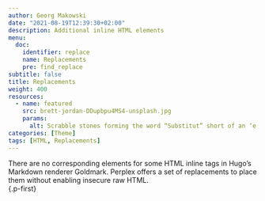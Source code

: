 ```yaml
---
author: Georg Makowski
date: "2021-08-19T12:39:30+02:00"
description: Additional inline HTML elements
menu:
  doc:
    identifier: replace
    name: Replacements
    pre: find_replace
subtitle: false
title: Replacements
weight: 400
resources:
  - name: featured
    src: brett-jordan-DDupbpu4MS4-unsplash.jpg
    params:
      alt: Scrabble stones forming the word “Substitut” short of an ‘e’
categories: [Theme]
tags: [HTML, Replacements]
---
```


There are no corresponding elements for some HTML inline tags in Hugo’s Markdown renderer Goldmark. Perplex offers a set of replacements to place them without enabling insecure raw HTML.  
{.p-first} <!--more-->
